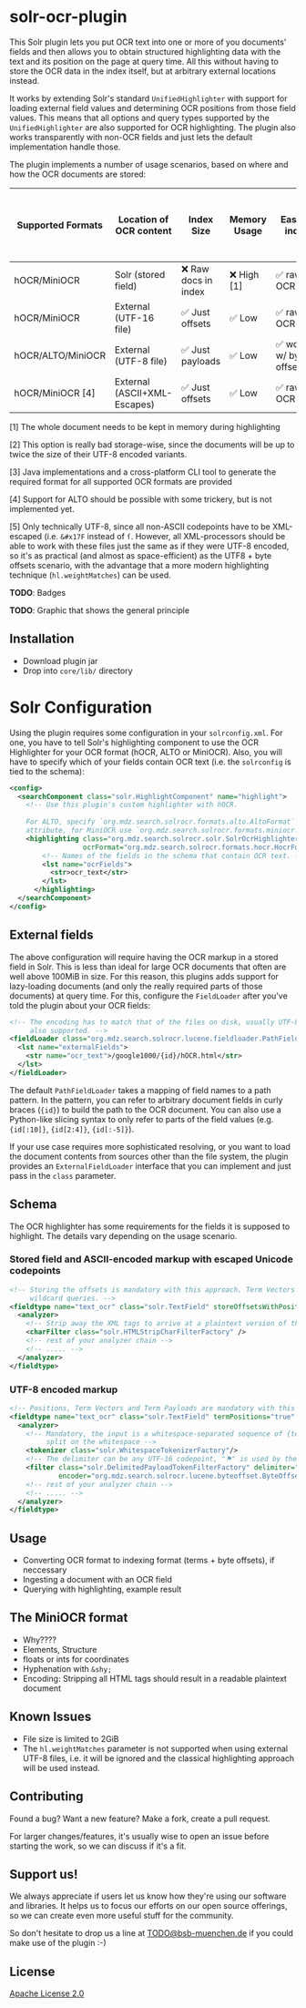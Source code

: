 # solr-ocr-plugin

This Solr plugin lets you put OCR text into one or more of you documents'
fields and then allows you to obtain structured highlighting data with the text
and its position on the page at query time. All this without having to store
the OCR data in the index itself, but at arbitrary external locations instead.

It works by extending Solr's standard `UnifiedHighlighter` with support for
loading external field values and determining OCR positions from those field
values. This means that all options and query types supported by the
`UnifiedHighlighter` are also supported for OCR highlighting. The plugin also
works transparently with non-OCR fields and just lets the default
implementation handle those.

The plugin implements a number of usage scenarios, based on where and how the
OCR documents are stored:

| **Supported Formats** | **Location of OCR content** | **Index Size**        | **Memory Usage** | **Easy to index**           | **Supports `hl.weightMatches`** | **Use UTF-8 files on disk** |
|-----------------------|-----------------------------|-----------------------|------------------|-----------------------------|---------------------------------|-----------------------------|
| hOCR/MiniOCR          | Solr (stored field)         | ❌ Raw docs in index  | ❌ High [1]      |  ✅ raw OCR                 | ✅                              | ❌                          |
| hOCR/MiniOCR          | External (UTF-16 file)      | ✅ Just offsets       | ✅ Low           |  ✅ raw OCR                 | ✅                              | ❌ [2]                      |
| hOCR/ALTO/MiniOCR     | External (UTF-8 file)       | ✅ Just payloads      | ✅ Low           | ✅ words w/ byte offsets[3] | ❌ Only "classic" highlighting  | ✅                          |
| hOCR/MiniOCR [4]      | External (ASCII+XML-Escapes)| ✅ Just offsets       | ✅ Low           |  ✅ raw OCR                 | ✅                              | ✅ [5]                      |

[1] The whole document needs to be kept in memory during highlighting

[2] This option is really bad storage-wise, since the documents will be up to twice the size of their UTF-8 encoded
    variants.

[3] Java implementations and a cross-platform CLI tool to generate the required format for all supported OCR formats are
    provided
    
[4] Support for ALTO should be possible with some trickery, but is not implemented yet.
    
[5] Only technically UTF-8, since all non-ASCII codepoints have to be XML-escaped (i.e. `&#x17F` instead of `ſ`.
    However, all XML-processors should be able to work with these files just the same as if they were UTF-8 encoded, so
    it's as practical (and almost as space-efficient) as the UTF8 + byte offsets scenario, with the advantage that a
    more modern highlighting technique (`hl.weightMatches`) can be used.

**TODO**: Badges

**TODO**: Graphic that shows the general principle

## Installation

- Download plugin jar
- Drop into `core/lib/` directory

# Solr Configuration

Using the plugin requires some configuration in your `solrconfig.xml`. For one, you have to tell Solr's
highlighting component to use the OCR Highlighter for your OCR format (hOCR, ALTO or MiniOCR).
Also, you will have to specify which of your fields contain OCR text (i.e. the `solrconfig` is tied to
the schema):

```xml
<config>
  <searchComponent class="solr.HighlightComponent" name="highlight">
    <!-- Use this plugin's custom highlighter with hOCR.
    
    For ALTO, specify `org.mdz.search.solrocr.formats.alto.AltoFormat` int the `ocrFormat`
    attribute, for MiniOCR use `org.mdz.search.solrocr.formats.miniocr.MiniOcrFormat`. -->
    <highlighting class="org.mdz.search.solrocr.solr.SolrOcrHighlighter"
                  ocrFormat="org.mdz.search.solrocr.formats.hocr.HocrFormat">
        <!-- Names of the fields in the schema that contain OCR text. -->
        <lst name="ocrFields">
          <str>ocr_text</str>
        </lst>
      </highlighting>
  </searchComponent>
</config>
```

## External fields
The above configuration will require having the OCR markup in a stored field in Solr. This is less than ideal
for large OCR documents that often are well above 100MiB in size. For this reason, this plugins adds support
for lazy-loading documents (and only the really required parts of those documents) at query time.
For this, configure the `FieldLoader` after you've told the plugin about your OCR fields:


```xml
<!-- The encoding has to match that of the files on disk, usually UTF-8 or ASCII, although UTF-16 (BE and LE) is
     also supported. -->
<fieldLoader class="org.mdz.search.solrocr.lucene.fieldloader.PathFieldLoader" encoding="ascii">
  <lst name="externalFields">
    <str name="ocr_text">/google1000/{id}/hOCR.html</str>
  </lst>
</fieldLoader>
```

The default `PathFieldLoader` takes a mapping of field names to a path pattern. In the pattern, you can refer
to arbitrary document fields in curly braces (`{id}`) to build the path to the OCR document. You can also use
a Python-like slicing syntax to only refer to parts of the field values (e.g. `{id[:10]}`, `{id[2:4]}`,
`{id[:-5]}`).

If your use case requires more sophisticated resolving, or you want to load the document contents from
sources other than the file system, the plugin provides an `ExternalFieldLoader` interface that you can
implement and just pass in the `class` parameter.


## Schema

The OCR highlighter has some requirements for the fields it is supposed to highlight. The details vary depending on
the usage scenario.

### Stored field and ASCII-encoded markup with escaped Unicode codepoints
```xml
<!-- Storing the offsets is mandatory with this approach. Term Vectors are optionally, but help speed up highlighting
     wildcard queries. -->
<fieldtype name="text_ocr" class="solr.TextField" storeOffsetsWithPositions="true" termVectors="true">
  <analyzer>
    <!-- Strip away the XML tags to arrive at a plaintext version of the OCR -->
    <charFilter class="solr.HTMLStripCharFilterFactory" />
    <!-- rest of your analyzer chain -->
    <!-- ..... -->
  </analyzer>
</fieldtype>
```    

### UTF-8 encoded markup
```xml
<!-- Positions, Term Vectors and Term Payloads are mandatory with this approach. -->
<fieldtype name="text_ocr" class="solr.TextField" termPositions="true" termVectors="true" termPayloads="true">
  <analyzer>
    <!-- Mandatory, the input is a whitespace-separated sequence of {term}{delimiter}{offset} units and has to be
         split on the whitespace -->
    <tokenizer class="solr.WhitespaceTokenizerFactory"/>
    <!-- The delimiter can be any UTF-16 codepoint, "⚑" is used by the provided Java implementation and CLI tool -->
    <filter class="solr.DelimitedPayloadTokenFilterFactory" delimiter="⚑"
            encoder="org.mdz.search.solrocr.lucene.byteoffset.ByteOffsetEncoder" />
    <!-- rest of your analyzer chain -->
    <!-- ..... -->
  </analyzer>
</fieldtype>
```

## Usage

- Converting OCR format to indexing format (terms + byte offsets), if neccessary
- Ingesting a document with an OCR field
- Querying with highlighting, example result

## The MiniOCR format

- Why????
- Elements, Structure
- floats or ints for coordinates
- Hyphenation with `&shy;`
- Encoding: Stripping all HTML tags should result in a readable plaintext document

## Known Issues

- File size is limited to 2GiB
- The `hl.weightMatches` parameter is not supported when using external UTF-8
  files, i.e. it will be ignored and the classical highlighting approach will
  be used instead.


## Contributing

Found a bug? Want a new feature? Make a fork, create a pull request.

For larger changes/features, it's usually wise to open an issue before starting
the work, so we can discuss if it's a fit.

## Support us!

We always appreciate if users let us know how they're using our software and
libraries. It helps us to focus our efforts on our open source offerings, so we
can create even more useful stuff for the community.

So don't hesitate to drop us a line at
[TODO@bsb-muenchen.de](mailto:TODO@bsb-muenchen.de) if you could make use of
the plugin :-)

## License

[Apache License 2.0](https://github.com/dbmdz/solr-ocr-plugin/blob/master/LICENSE)
